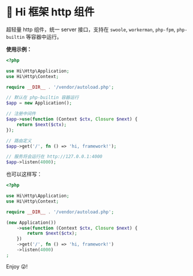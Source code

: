 # 🚀 Hi 框架 http 组件

超轻量 http 组件，统一 server 接口，支持在 `swoole`, `workerman`, `php-fpm`, `php-builtin` 等容器中运行。

**使用示例：**


```php
<?php

use Hi\Http\Application;
use Hi\Http\Context;

require __DIR__ . '/vendor/autoload.php';

// 默认在 php-builtin 容器运行
$app = new Application();

// 注册中间件
$app->use(function (Context $ctx, Closure $next) {
    return $next($ctx);
});

// 路由定义
$app->get('/', fn () => 'hi, framework!');

// 服务将会运行在 http://127.0.0.1:4000
$app->listen(4000);
```

也可以这样写：

```php
<?php

use Hi\Http\Application;
use Hi\Http\Context;

require __DIR__ . '/vendor/autoload.php';

(new Application())
    ->use(function (Context $ctx, Closure $next) {
        return $next($ctx);
    })
    ->get('/', fn () => 'hi, framework!')
    ->listen(4000)
;

```

Enjoy 😜!
